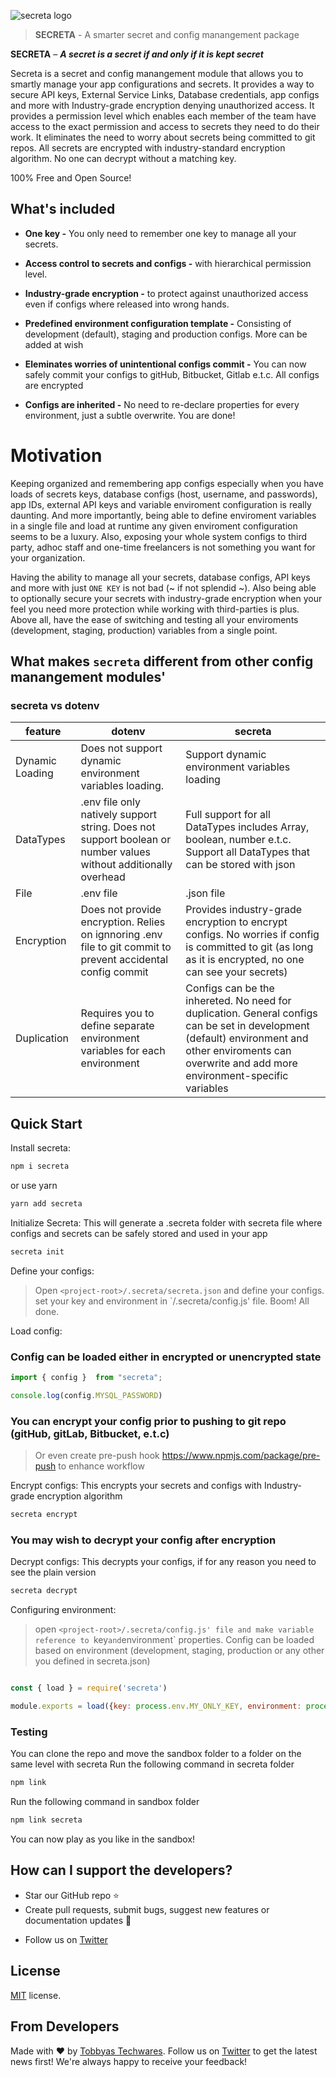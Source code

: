
![secreta logo](https://res.cloudinary.com/drtob/image/upload/v1586612535/xnvxpxpqhcddtwpofj7e.png)
<!-- [link:eva] [![npm][badge:license]]() [![Build Status][badge:github-actions]][link:github-actions] [![Coverage Status][badge:coveralls]][link:coveralls] -->

> **SECRETA** - A smarter secret and config manangement package

**SECRETA** – ***A secret is a secret if and only if it is kept secret***

<!-- [Documentation][link:doc-homepage] -->

Secreta is a secret and config manangement module that allows you to smartly manage your app configurations and secrets. 
It provides a way to secure API keys, External Service Links, Database credentials, app configs and more with Industry-grade encryption denying unauthorized access.
It provides a permission level which enables each member of the team have access to the exact permission and access to secrets they need to do their work. 
It eliminates the need to worry about secrets being committed to git repos. All secrets are encrypted with industry-standard encryption algorithm. No one can decrypt without a matching key.

100% Free and Open Source!

## What's included

- **One key -** You only need to remember one key to manage all your secrets.

- **Access control to secrets and configs -** with hierarchical permission level.

- **Industry-grade encryption -** to protect against unauthorized access even if configs where released into wrong hands.

- **Predefined environment configuration template -** Consisting of development (default), staging and production configs. More can be added at wish

- **Eleminates worries of unintentional configs commit -** You can now safely commit your configs to gitHub, Bitbucket, Gitlab e.t.c. All configs are encrypted

- **Configs are inherited -** No need to re-declare properties for every environment, just a subtle overwrite. You are done!


# Motivation
Keeping organized and remembering app configs especially when you have loads of secrets keys, database configs (host, username, and passwords), app IDs, external API keys and variable enviroment configuration is really daunting. And more importantly, being able to define enviroment variables in a single file and load at runtime any given enviroment configuration seems to be a luxury.
Also, exposing your whole system configs to third party, adhoc staff and one-time freelancers is not something you want for your organization.

Having the ability to manage all your secrets, database configs, API keys and more with just `ONE KEY` is not bad (~ if not splendid ~). Also being able to optionally secure your secrets with industry-grade encryption when your feel you need more protection while working with third-parties is plus. Above all, have the ease of switching and testing all your enviroments (development, staging, production) variables from a single point.

## What makes  `secreta` different from other config manangement modules'
### secreta vs dotenv
| feature | dotenv                 | secreta                                                                                                          |
| ---- | --------------------- | -------------------------------------------------------------------------------------------------------------------- |
| Dynamic Loading  |  Does not support dynamic environment variables loading.                    | Support dynamic environment variables loading                                                                                            |
| DataTypes  | .env file only natively support string. Does not support boolean or number values without additionally overhead            | Full support for all DataTypes includes Array, boolean, number e.t.c. Support all DataTypes that can be stored with json                                                                                    |
| File  | .env file          | .json file                                                                                              |
| Encryption  | Does not provide encryption. Relies on ignnoring .env file to git commit to prevent accidental config commit             | Provides industry-grade encryption to encrypt configs. No worries if config is committed to git (as long as it is encrypted, no one can see your secrets)                                                                                |
| Duplication  | Requires you to define separate environment variables for each environment  | Configs can be the inhereted. No need for duplication. General configs can be set in development (default) environment and other enviroments can overwrite and add more environment-specific variables|


## Quick Start

Install secreta:

```bash
npm i secreta
```
or use yarn

```bash
yarn add secreta
```

Initialize Secreta: 
This will generate a .secreta folder with secreta file where configs and secrets can be safely stored and used in your app

```bash
secreta init
```

Define your configs: 
> Open `<project-root>/.secreta/secreta.json` and define your configs. 
set your key and environment in `<project-root>/.secreta/config.js' file. Boom! All done.

Load config: 
### Config can be loaded either in encrypted or unencrypted state

```js
import { config }  from "secreta";

console.log(config.MYSQL_PASSWORD)

```

### You can encrypt your config prior to pushing to git repo (gitHub, gitLab, Bitbucket, e.t.c)
> Or even create pre-push hook https://www.npmjs.com/package/pre-push to enhance workflow

Encrypt configs: 
This encrypts your secrets and configs with Industry-grade encryption algorithm

```bash
secreta encrypt
```

### You may wish to decrypt your config after encryption

Decrypt configs:
This decrypts your configs, if for any reason you need to see the plain version

```bash
secreta decrypt
```

Configuring environment: 
> open `<project-root>/.secreta/config.js' file and make variable reference to `key` and `environment` properties.
Config can be loaded based on environment (development, staging, production or any other you defined in secreta.json)

```js

const { load } = require('secreta')

module.exports = load({key: process.env.MY_ONLY_KEY, environment: process.env.NODE_ENV})

```

### Testing
You can clone the repo and move the sandbox folder to a folder on the same level with secreta
Run the following command in secreta folder
```bash
npm link
```

Run the following command in sandbox folder
```bash
npm link secreta
```
You can now play as you like in the sandbox!


## How can I support the developers?
- Star our GitHub repo :star:
- Create pull requests, submit bugs, suggest new features or documentation updates :wrench:
<!-- - Read us on [Medium][link:akveo-medium] -->
- Follow us on [Twitter][link:drtobbyas-twitter]
<!-- - Like our page on [Facebook][link:akveo-facebook] -->

## License
[MIT](LICENSE.txt) license.



## From Developers
Made with :heart: by [Tobbyas Techwares][link:tobbyas-techwares-homepage]. Follow us on [Twitter][link:drtobbyas-twitter] to get the latest news first!
We're always happy to receive your feedback!


[link:tobbyas-techwares-homepage]: https://tobbyas.com
[link:drtobbyas-twitter]: https://twitter.com/drtobbyas

